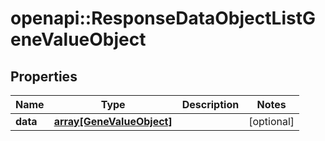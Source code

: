 # openapi::ResponseDataObjectListGeneValueObject


## Properties
Name | Type | Description | Notes
------------ | ------------- | ------------- | -------------
**data** | [**array[GeneValueObject]**](GeneValueObject.md) |  | [optional] 


